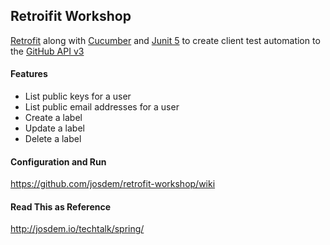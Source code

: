 Retroifit Workshop
---------------------------------------

[Retrofit](https://square.github.io/retrofit/) along with [Cucumber](https://cucumber.io/) and [Junit 5](https://junit.org/junit5/) to create client test automation to the [GitHub API v3](https://developer.github.com/v3/?)

#### Features

* List public keys for a user
* List public email addresses for a user
* Create a label
* Update a label
* Delete a label

#### Configuration and Run

https://github.com/josdem/retrofit-workshop/wiki

#### Read This as Reference

http://josdem.io/techtalk/spring/
